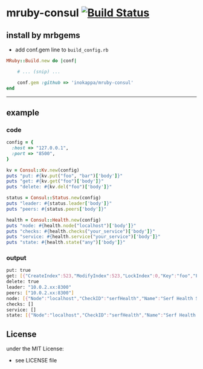 # mruby-consul   [![Build Status](https://travis-ci.org/inokappa/mruby-consul.png?branch=master)](https://travis-ci.org/inokappa/mruby-consul)
## install by mrbgems

- add conf.gem line to `build_config.rb`

```ruby
MRuby::Build.new do |conf|

    # ... (snip) ...

    conf.gem :github => 'inokappa/mruby-consul'
end
```

***

## example

### code

```ruby
config = {
  :host => "127.0.0.1",
  :port => "8500",
}

kv = Consul::Kv.new(config)
puts "put: #{kv.put("foo", "bar")['body']}"
puts "get: #{kv.get("foo")['body']}"
puts "delete: #{kv.del("foo")['body']}"

status = Consul::Status.new(config)
puts "leader: #{status.leader['body']}"
puts "peers: #{status.peers['body']}"

health = Consul::Health.new(config)
puts "node: #{health.node("localhost")['body']}"
puts "checks: #{health.checks("your_service")['body']}"
puts "service: #{health.service("your_service")['body']}"
puts "state: #{health.state("any")['body']}"
```

### output

```sh
put: true
get: [{"CreateIndex":523,"ModifyIndex":523,"LockIndex":0,"Key":"foo","Flags":0,"Value":"YmFy"}]
delete: true
leader: "10.0.2.xx:8300"
peers: ["10.0.2.xx:8300"]
node: [{"Node":"localhost","CheckID":"serfHealth","Name":"Serf Health Status","Status":"passing","Notes":"","Output":"Agent alive and reachable","ServiceID":"","ServiceName":""}]
checks: []
service: []
state: [{"Node":"localhost","CheckID":"serfHealth","Name":"Serf Health Status","Status":"passing","Notes":"","Output":"Agent alive and reachable","ServiceID":"","ServiceName":""}]
```

## License
under the MIT License:
- see LICENSE file
